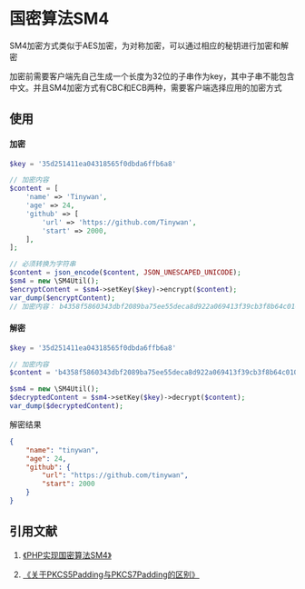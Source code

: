 # 国密算法SM4

SM4加密方式类似于AES加密，为对称加密，可以通过相应的秘钥进行加密和解密

加密前需要客户端先自己生成一个长度为32位的子串作为key，其中子串不能包含中文。并且SM4加密方式有CBC和ECB两种，需要客户端选择应用的加密方式


## 使用

#### 加密

```php
$key = '35d251411ea04318565f0dbda6ffb6a8'

// 加密内容
$content = [
    'name' => 'Tinywan',
    'age' => 24,
    'github' => [
        'url' => 'https://github.com/Tinywan',
        'start' => 2000,
    ],
];

// 必须转换为字符串
$content = json_encode($content, JSON_UNESCAPED_UNICODE);
$sm4 = new \SM4Util();
$encryptContent = $sm4->setKey($key)->encrypt($content);
var_dump($encryptContent);
// 加密内容： b4358f5860343dbf2089ba75ee55deca8d922a069413f39cb3f8b64c01048c780ba5f03290642505d65d79c59684d76cf42443047f547c9f29dc2a49f872a2719ce00539058ab1fb5830e8e0c10144b574a87118390baa765b3429ba7afe5d28
```

#### 解密

```php
$key = '35d251411ea04318565f0dbda6ffb6a8'

// 加密内容
$content = 'b4358f5860343dbf2089ba75ee55deca8d922a069413f39cb3f8b64c01048c780ba5f03290642505d65d79c59684d76cf42443047f547c9f29dc2a49f872a2719ce00539058ab1fb5830e8e0c10144b574a87118390baa765b3429ba7afe5d28';

$sm4 = new \SM4Util();
$decryptedContent = $sm4->setKey($key)->decrypt($content);
var_dump($decryptedContent);
```

解密结果
```json
{
    "name": "tinywan",
    "age": 24,
    "github": {
        "url": "https://github.com/tinywan",
        "start": 2000
    }
}
```

## 引用文献

1. [《PHP实现国密算法SM4》](https://blog.csdn.net/liangxun0712/article/details/78611082)

2. [《关于PKCS5Padding与PKCS7Padding的区别》](https://blog.csdn.net/zsy19881226/article/details/46928177?utm_source=blogxgwz0)